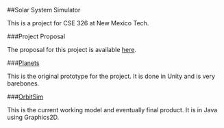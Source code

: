 ##Solar System Simulator

This is a project for CSE 326 at New Mexico Tech.

###Project Proposal

The proposal for this project is available [here](https://docs.google.com/document/d/1VRYljgNxjiX7dcVWT8ial6cNtVlx7enuDi8VV9dA-bY/edit).

###[Planets](Planets)

This is the original prototype for the project. It is done in Unity and is very barebones.

###[OrbitSim](Prototypes/OrbitSim)

This is the current working model and eventually final product. It is in Java using Graphics2D.
